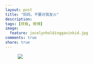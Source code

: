 ```yaml
---
layout: post
title: "妈妈，不要对我发火"
description: 
tags: [转载, 微博]
image:
  feature: jocelynholdinggavinkid.jpg
comments: true
share: true
---
```


<figure>
  <a href="{{ site.url }}/images/2014-05-03-anger.jpg">
  <img src="{{ site.url }}/images/2014-05-03-anger.jpg">
  </a>
</figure>
